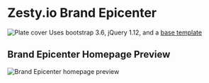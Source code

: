 # Zesty.io Brand Epicenter
![Plate cover](https://github.com/ardeay/blueprint-Brand-Epicenter-v1.0/blob/master/cover.png?raw=true)
Uses bootstrap 3.6, jQuery 1.12, and a [base template](https://startbootstrap.com/template-overviews/agency/)
<br>
## Brand Epicenter Homepage Preview
![Brand Epicenter homepage preview](https://github.com/kakoga/blueprint-Brand-Epicenter-v1.0/blob/master/media/bepi-preview-homepage.png)
